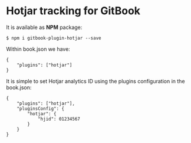 Hotjar tracking for GitBook
===========================

It is available as **NPM** package:

```
$ npm i gitbook-plugin-hotjar --save
```

Within book.json we have:

```
{
    "plugins": ["hotjar"]
}
```

It is simple to set Hotjar analytics ID using the plugins configuration in the book.json:

```
{
    "plugins": ["hotjar"],
    "pluginsConfig": {
        "hotjar": {
            "hjid": 01234567
        }
    }
}
```
